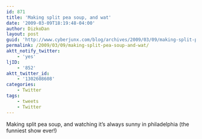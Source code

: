 ```yaml
---
id: 871
title: 'Making split pea soup, and wat'
date: '2009-03-09T18:19:48-04:00'
author: DizkoDan
layout: post
guid: 'http://www.cyberjunx.com/blog/archives/2009/03/09/making-split-pea-soup-and-wat/'
permalink: /2009/03/09/making-split-pea-soup-and-wat/
aktt_notify_twitter:
    - 'yes'
ljID:
    - '852'
aktt_twitter_id:
    - '1302608608'
categories:
    - Twitter
tags:
    - tweets
    - Twitter
---
```


Making split pea soup, and watching it’s always sunny in philadelphia (the funniest show ever!)